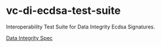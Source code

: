 # vc-di-ecdsa-test-suite

Interoperability Test Suite for Data Integrity Ecdsa Signatures.

[Data Integrity Spec](https://w3c.github.io/vc-data-integrity/)
